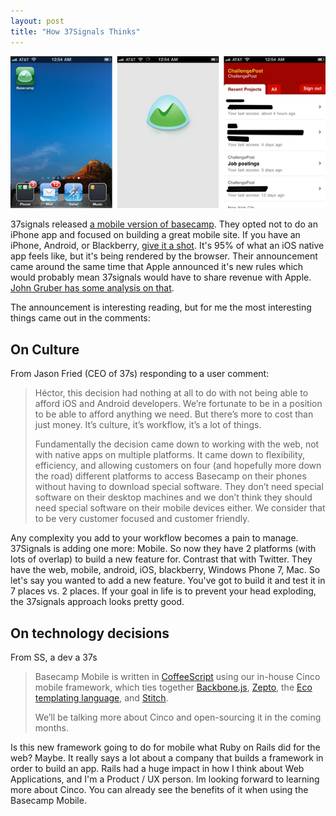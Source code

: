 ```yaml
---
layout: post
title: "How 37Signals Thinks"
---
```


![Basecamp Mobile startup sequence -> Icon, Loading, Project List](/images/Basecamp-Mobile.jpg "Basecamp Mobile Screens")


37signals released [a mobile version of basecamp](http://37signals.com/svn/posts/2761-launch-basecamp-mobile). They opted not to do an iPhone app and focused on building a great mobile site. If you have an iPhone, Android, or Blackberry, [give it a shot](http://basecamphq.com/mobile). It's 95% of what an iOS native app feels like, but it's being rendered by the browser. Their announcement came around the same time that Apple announced it's new rules which would probably mean 37signals would have to share revenue with Apple. [John Gruber has some analysis on that](http://daringfireball.net/2011/03/dirty_percent).

The announcement is interesting reading, but for me the most interesting things came out in the comments:

## On Culture

From Jason Fried (CEO of 37s) responding to a user comment:

> Héctor, this decision had nothing at all to do with not being able to afford iOS and Android developers. We’re fortunate to be in a position to be able to afford anything we need. But there’s more to cost than just money. It’s culture, it’s workflow, it’s a lot of things.
> 
> Fundamentally the decision came down to working with the web, not with native apps on multiple platforms. It came down to flexibility, efficiency, and allowing customers on four (and hopefully more down the road) different platforms to access Basecamp on their phones without having to download special software. They don’t need special software on their desktop machines and we don’t think they should need special software on their mobile devices either. We consider that to be very customer focused and customer friendly.

Any complexity you add to your workflow becomes a pain to manage. 37Signals is adding one more: Mobile. So now they have 2 platforms (with lots of overlap) to build a new feature for. Contrast that with Twitter. They have the web, mobile, android, iOS, blackberry, Windows Phone 7, Mac. So let's say you wanted to add a new feature. You've got to build it and test it in 7 places vs. 2 places. If your goal in life is to prevent your head exploding, the 37signals approach looks pretty good.

## On technology decisions

From SS, a dev a 37s

> Basecamp Mobile is written in [CoffeeScript](http://coffeescript.org/) using our in-house Cinco mobile framework, which ties together [Backbone.js](http://documentcloud.github.com/backbone/), [Zepto](http://zeptojs.com/), the [Eco templating language](https://github.com/sstephenson/eco), and [Stitch](https://github.com/sstephenson/stitch).
> 
> We’ll be talking more about Cinco and open-sourcing it in the coming months.

Is this new framework going to do for mobile what Ruby on Rails did for the web? Maybe. It really says a lot about a company that builds a framework in order to build an app. Rails had a huge impact in how I think about Web Applications, and I'm a Product / UX person. Im looking forward to learning more about Cinco. You can already see the benefits of it when using the Basecamp Mobile.
